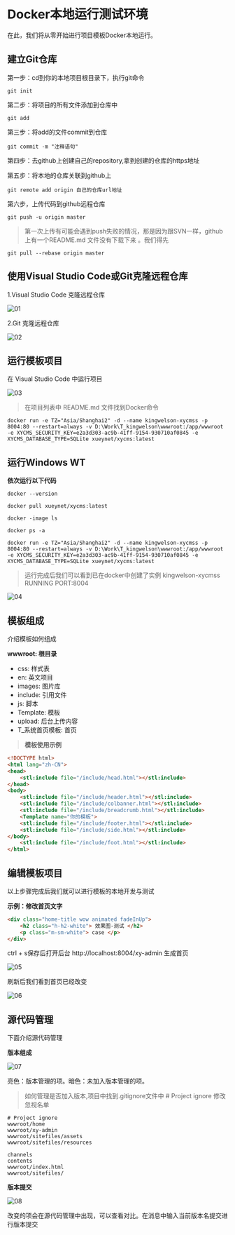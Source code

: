 # Docker本地运行测试环境

在此，我们将从零开始进行项目模板Docker本地运行。

## 建立Git仓库
第一步：cd到你的本地项目根目录下，执行git命令
```
git init
```
第二步：将项目的所有文件添加到仓库中
```
git add
```
第三步：将add的文件commit到仓库
```
git commit -m "注释语句"
```
第四步：去github上创建自己的repository,拿到创建的仓库的https地址

第五步：将本地的仓库关联到github上
```
git remote add origin 自己的仓库url地址
```
第六步，上传代码到github远程仓库
```
git push -u origin master
```
>第一次上传有可能会遇到push失败的情况，那是因为跟SVN一样，github上有一个README.md 文件没有下载下来 。我们得先
```
git pull --rebase origin master
```

## 使用Visual Studio Code或Git克隆远程仓库

1.Visual Studio Code 克隆远程仓库

![01](/assets/img/stl/demo/2021102101.jpg)

2.Git 克隆远程仓库

![02](/assets/img/stl/demo/2021102102.jpg)

## 运行模板项目

在 Visual Studio Code 中运行项目

![03](/assets/img/stl/demo/2021102103.jpg)

>在项目列表中 README.md 文件找到Docker命令

```
docker run -e TZ="Asia/Shanghai2" -d --name kingwelson-xycmss -p 8004:80 --restart=always -v D:\Work\T_kingwelson\wwwroot:/app/wwwroot -e XYCMS_SECURITY_KEY=e2a3d303-ac9b-41ff-9154-930710af0845 -e XYCMS_DATABASE_TYPE=SQLite xueynet/xycms:latest
```
## 运行Windows WT

**依次运行以下代码**
```
docker --version
```
```
docker pull xueynet/xycms:latest
```
```
docker -image ls
```
```
docker ps -a
```
```
docker run -e TZ="Asia/Shanghai2" -d --name kingwelson-xycmss -p 8004:80 --restart=always -v D:\Work\T_kingwelson\wwwroot:/app/wwwroot -e XYCMS_SECURITY_KEY=e2a3d303-ac9b-41ff-9154-930710af0845 -e XYCMS_DATABASE_TYPE=SQLite xueynet/xycms:latest
```
>运行完成后我们可以看到已在docker中创建了实例 kingwelson-xycmss RUNNING PORT:8004

![04](/assets/img/stl/demo/2021102104.jpg)

## 模板组成

介绍模板如何组成

**wwwroot: 根目录**
- css: 样式表
- en: 英文项目
- images: 图片库
- include: 引用文件
- js: 脚本
- Template: 模板
- upload: 后台上传内容
- T_系统首页模板: 首页

>**模板使用示例**

```html
<!DOCTYPE html>
<html lang="zh-CN">
<head>
	<stl:include file="/include/head.html"></stl:include>
</head>
<body>
    <stl:include file="/include/header.html"></stl:include>
    <stl:include file="/include/colbanner.html"></stl:include>
    <stl:include file="/include/breadcrumb.html"></stl:include>
    <Template name="你的模板">
    <stl:include file="/include/footer.html"></stl:include>
    <stl:include file="/include/side.html"></stl:include>
</body>
    <stl:include file="/include/foot.html"></stl:include>
</html>
```

## 编辑模板项目

以上步骤完成后我们就可以进行模板的本地开发与测试

**示例：修改首页文字**
```html
<div class="home-title wow animated fadeInUp">
    <h2 class="h-h2-white"> 效果图-测试 </h2>
    <p class="m-sm-white"> case </p>
</div>
```
ctrl + s保存后打开后台 http://localhost:8004/xy-admin 生成首页

![05](/assets/img/stl/demo/2021102105.jpg)

刷新后我们看到首页已经改变

![06](/assets/img/stl/demo/2021102106.jpg)

## 源代码管理

下面介绍源代码管理

**版本组成**

![07](/assets/img/stl/demo/2021102107.jpg)

亮色：版本管理的项。暗色：未加入版本管理的项。

>如何管理是否加入版本,项目中找到.gitignore文件中 # Project ignore 修改忽视名单

```
# Project ignore
wwwroot/home
wwwroot/xy-admin
wwwroot/sitefiles/assets
wwwroot/sitefiles/resources

channels
contents
wwwroot/index.html
wwwroot/sitefiles/
```

**版本提交**

![08](/assets/img/stl/demo/2021102108.jpg)

改变的项会在源代码管理中出现，可以查看对比。在消息中输入当前版本名提交进行版本提交
